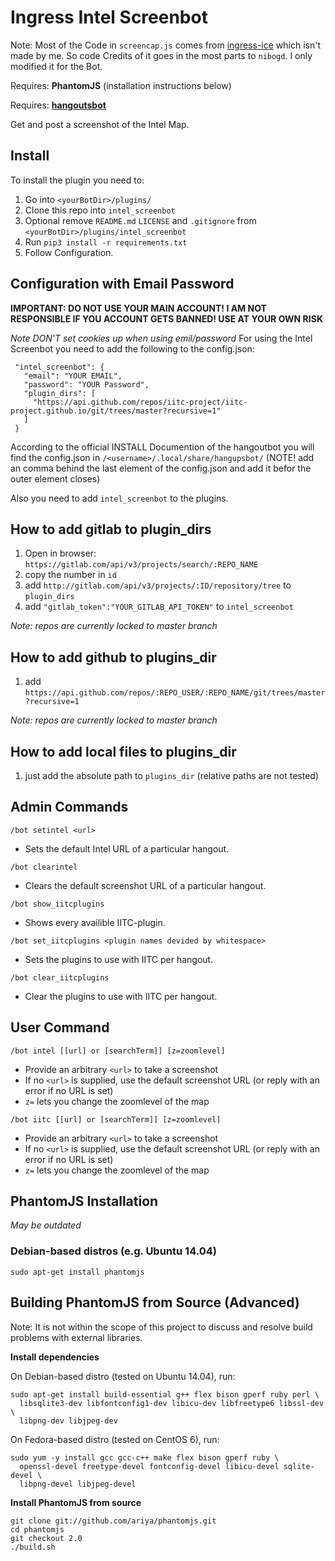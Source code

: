 # Ingress Intel Screenbot

Note: Most of the Code in `screencap.js` comes from [ingress-ice](https://github.com/nibogd/ingress-ice) which isn't made by me. So code Credits of it goes in the most parts to `nibogd`. I only modified it for the Bot.

Requires: **PhantomJS** (installation instructions below)

Requires: **[hangoutsbot](https://github.com/hangoutsbot/hangoutsbot)**

Get and post a screenshot of the Intel Map.

## Install
To install the plugin you need to:

1. Go into `<yourBotDir>/plugins/`
2. Clone this repo into `intel_screenbot`
3. Optional remove `README.md` `LICENSE` and `.gitignore` from `<yourBotDir>/plugins/intel_screenbot`
4. Run `pip3 install -r requirements.txt`
5. Follow Configuration.

## Configuration with Email Password

**IMPORTANT: DO NOT USE YOUR MAIN ACCOUNT! I AM NOT RESPONSIBLE IF YOU ACCOUNT GETS BANNED! USE AT YOUR OWN RISK**

*Note DON'T set cookies up when using emil/password*
For using the Intel Screenbot you need to add the following to the config.json:

```
 "intel_screenbot": {
   "email": "YOUR EMAIL",
   "password": "YOUR Password",
   "plugin_dirs": [
     "https://api.github.com/repos/iitc-project/iitc-project.github.io/git/trees/master?recursive=1"
   ]
 }
```  

According to the official INSTALL Documention of the hangoutbot you will find the config.json in `/<username>/.local/share/hangupsbot/`
(NOTE! add an comma behind the last element of the config.json and add it befor the outer element closes)

Also you need to add `intel_screenbot` to the plugins.

## How to add gitlab to plugin_dirs

1. Open in browser: `https://gitlab.com/api/v3/projects/search/:REPO_NAME`
2. copy the number in `id`
3. add `http://gitlab.com/api/v3/projects/:ID/repository/tree` to `plugin_dirs`
4. add `"gitlab_token":"YOUR_GITLAB_API_TOKEN"` to `intel_screenbot`

*Note: repos are currently locked to master branch*

## How to add github to plugins_dir

1. add `https://api.github.com/repos/:REPO_USER/:REPO_NAME/git/trees/master?recursive=1`

*Note: repos are currently locked to master branch*

## How to add local files to plugins_dir

1. just add the absolute path to `plugins_dir` (relative paths are not tested)

## Admin Commands

`/bot setintel <url>`
* Sets the default Intel URL of a particular hangout.  

`/bot clearintel`  
* Clears the default screenshot URL of a particular hangout.

`/bot show_iitcplugins`  
* Shows every availible IITC-plugin.

`/bot set_iitcplugins <plugin names devided by whitespace>`  
* Sets the plugins to use with IITC per hangout.

`/bot clear_iitcplugins`  
* Clear the plugins to use with IITC per hangout.


## User Command

`/bot intel [[url] or [searchTerm]] [z=zoomlevel]`
* Provide an arbitrary `<url>` to take a screenshot
* If no `<url>` is supplied, use the default screenshot URL (or reply with an error if no URL is set)
* `z=` lets you change the zoomlevel of the map

`/bot iitc [[url] or [searchTerm]] [z=zoomlevel]`
* Provide an arbitrary `<url>` to take a screenshot
* If no `<url>` is supplied, use the default screenshot URL (or reply with an error if no URL is set)
* `z=` lets you change the zoomlevel of the map

## PhantomJS Installation

*May be outdated*

### Debian-based distros (e.g. Ubuntu 14.04)

`sudo apt-get install phantomjs`

## Building PhantomJS from Source (Advanced)

Note: It is not within the scope of this project to discuss and resolve build problems with
  external libraries.

**Install dependencies**  

On Debian-based distro (tested on Ubuntu 14.04), run:  
```
sudo apt-get install build-essential g++ flex bison gperf ruby perl \
  libsqlite3-dev libfontconfig1-dev libicu-dev libfreetype6 libssl-dev \
  libpng-dev libjpeg-dev
```  

On Fedora-based distro (tested on CentOS 6), run:
```
sudo yum -y install gcc gcc-c++ make flex bison gperf ruby \  
  openssl-devel freetype-devel fontconfig-devel libicu-devel sqlite-devel \  
  libpng-devel libjpeg-devel
```  

**Install PhantomJS from source**

```
git clone git://github.com/ariya/phantomjs.git
cd phantomjs
git checkout 2.0
./build.sh
```
